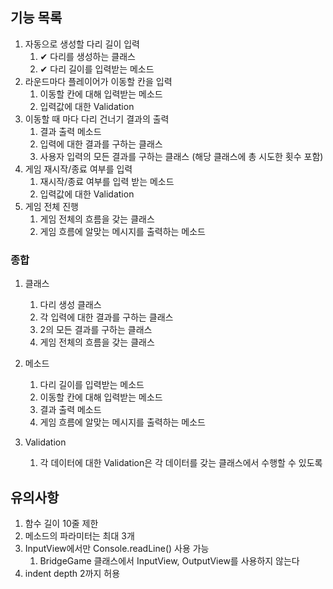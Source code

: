 ## 기능 목록
1. 자동으로 생성할 다리 길이 입력
    1. ✔ 다리를 생성하는 클래스
    2. ✔ 다리 길이를 입력받는 메소드
2. 라운드마다 플레이어가 이동할 칸을 입력
    1. 이동할 칸에 대해 입력받는 메소드
    2. 입력값에 대한 Validation
3. 이동할 때 마다 다리 건너기 결과의 출력
    1. 결과 출력 메소드
    2. 입력에 대한 결과를 구하는 클래스
    3. 사용자 입력의 모든 결과를 구하는 클래스 (해당 클래스에 총 시도한 횟수 포함)
4. 게임 재시작/종료 여부를 입력
    1. 재시작/종료 여부를 입력 받는 메소드
    2. 입력값에 대한 Validation
5. 게임 전체 진행
    1. 게임 전체의 흐름을 갖는 클래스
    2. 게임 흐름에 알맞는 메시지를 출력하는 메소드

### 종합
1. 클래스
    1. 다리 생성 클래스
    2. 각 입력에 대한 결과를 구하는 클래스
    3. 2의 모든 결과를 구하는 클래스
    4. 게임 전체의 흐름을 갖는 클래스

2. 메소드
    1. 다리 길이를 입력받는 메소드
    2. 이동할 칸에 대해 입력받는 메소드
    3. 결과 출력 메소드
    4. 게임 흐름에 알맞는 메시지를 출력하는 메소드

3. Validation
    1. 각 데이터에 대한 Validation은 각 데이터를 갖는 클래스에서 수행할 수 있도록

## 유의사항
1. 함수 길이 10줄 제한
2. 메소드의 파라미터는 최대 3개
3. InputView에서만 Console.readLine() 사용 가능
    1. BridgeGame 클래스에서 InputView, OutputView를 사용하지 않는다
4. indent depth 2까지 허용